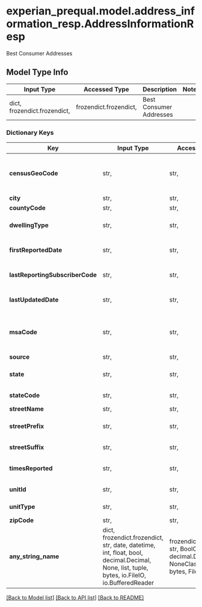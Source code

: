# experian_prequal.model.address_information_resp.AddressInformationResp

Best Consumer Addresses

## Model Type Info
Input Type | Accessed Type | Description | Notes
------------ | ------------- | ------------- | -------------
dict, frozendict.frozendict,  | frozendict.frozendict,  | Best Consumer Addresses | 

### Dictionary Keys
Key | Input Type | Accessed Type | Description | Notes
------------ | ------------- | ------------- | ------------- | -------------
**censusGeoCode** | str,  | str,  | Address range that includes the address and the census geography the address is within | [optional] 
**city** | str,  | str,  | City for the address. | [optional] 
**countyCode** | str,  | str,  | County Code | [optional] 
**dwellingType** | str,  | str,  | Structural Characteristic/Dwelling Configuration | [optional] 
**firstReportedDate** | str,  | str,  | Date address first reported. Format &#x3D; MMDDCCYY  | [optional] 
**lastReportingSubscriberCode** | str,  | str,  | Last Subscriber reporting this address. May be blanks. | [optional] 
**lastUpdatedDate** | str,  | str,  | Date Address last updated. Format &#x3D; MMDDCCYY   | [optional] 
**msaCode** | str,  | str,  | Metropolitan Statistical Area Code when DemographicsAll or DemographicsGeoCode is requested. | [optional] 
**source** | str,  | str,  | Source of Address | [optional] 
**state** | str,  | str,  | Valid two-letter US state code or Canadian province.  | [optional] 
**stateCode** | str,  | str,  | State Geo Code when demographics &#x3D; 1 or 2. | [optional] 
**streetName** | str,  | str,  | Full street name.  | [optional] 
**streetPrefix** | str,  | str,  | Data that precedes the street name like house number and directional. | [optional] 
**streetSuffix** | str,  | str,  | Street name type like ST, LN. | [optional] 
**timesReported** | str,  | str,  | Number of times the Address was reported to Experian. | [optional] 
**unitId** | str,  | str,  | Unit Identifier for Apartment. | [optional] 
**unitType** | str,  | str,  | Words such as apartment, suite, etc.  | [optional] 
**zipCode** | str,  | str,  | ZIP Code. | [optional] 
**any_string_name** | dict, frozendict.frozendict, str, date, datetime, int, float, bool, decimal.Decimal, None, list, tuple, bytes, io.FileIO, io.BufferedReader | frozendict.frozendict, str, BoolClass, decimal.Decimal, NoneClass, tuple, bytes, FileIO | any string name can be used but the value must be the correct type | [optional]

[[Back to Model list]](../../README.md#documentation-for-models) [[Back to API list]](../../README.md#documentation-for-api-endpoints) [[Back to README]](../../README.md)

